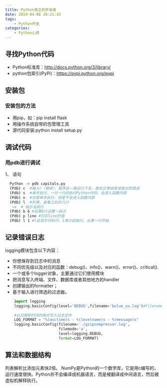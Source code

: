 ```yaml
---
title: Python真正的开发者
date: 2019-04-08 20:21:43
tags: 
    - Python开发
categories: 
    - Python心得
---
```

## 寻找Python代码

- Python标准库：http://docs.python.org/3/library/ 
- python包索引(PyPi)：https://pypi.python.org/pypi

## 安装包
### 安装包的方法
- 用pip，如：pip install flask
- 用操作系统自带的包管理工具
- 源代码安装:python install setup.py


## 调试代码
### 用pdb进行调试

1、 语句
```bash
  Python -m pdb capitals.py   
  (Pdb) c  #输入c（继续），程序会一直运行下去，直到正常结束或者出现错误
  (Pdb) s  #单步执行，一行一行的执行Python代码，会进入函数内部
  (Pdb) n  #也是单步执行，但是不会进入函数内部
  (Pdb) l  #列表，查看之后的几行
   ->  # 指示当前行
  (Pdb) b 6 #在第6行设置一段点
  (Pdb) p line #打印line的值   
  (Pdb) l 1 #l会显示代码行，1表示起始行。从第一行开始

```

## 记录错误日志
  logging模块包含以下内容：
  
- 你想保存到日志中的消息
- 不同优先级以及对应的函数：debug()、info()、warn()、error()、critical().
- 一个或多个logger对象，主要通过它们使用模块
- 把消息写入终端、文件、数据库或者其他地方的handler
- 创建输出的formatter；
- 基于输入进行筛选的过滤器。

```python
    import logging
    logging.basicConfig(level='DEBUG',filename='bulue_ox.log')#filename会创建一个fileHandler并对logger进行设置。logging模块至少包含15钟handler
    
    #以日期和时间的格式写入日志文件
    LOG_FORMAT = "%(asctime)s - %(levelname)s - %(message)s"
    logging.basicConfig(filename='./gzipcompressor.log',
                        filemode='a',
                        level=logging.DEBUG, 
                        format=LOG_FORMAT)

```

## 算法和数据结构
  列表解析比添加元素快2倍。
  NumPy是Python的一个数学库，它是用c编写的，运行速度很快。Python并不会编译成机器语言，而是被翻译成中间语言，然后被虚拟机解释执行。
  












